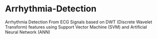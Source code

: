 # Arrhythmia-Detection

Arrhythmia Detection From ECG Signals based on DWT (Discrete Wavelet Transform) features using Support Vector Machine (SVM) and Artificial Neural Network (ANN)
